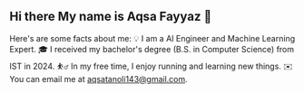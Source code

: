 ## Hi there My name is Aqsa Fayyaz 👋

Here's are some facts about me: 
💡   I am a AI Engineer and Machine Learning Expert.
🎓   I received my bachelor's degree  (B.S. in Computer Science) from IST in 2024.
⛹️‍♂️   In my free time, I enjoy running and learning new things. 
✉️   You can email me at aqsatanoli143@gmail.com.

